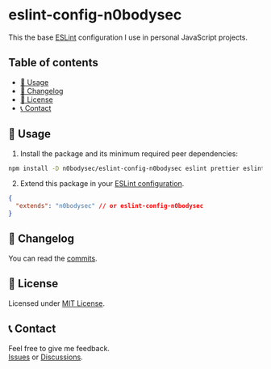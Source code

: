 # eslint-config-n0bodysec

This the base [ESLint](https://eslint.org/) configuration I use in personal JavaScript projects.

## Table of contents

- [🚀 Usage](#-usage)
- [📝 Changelog](#-changelog)
- [📜 License](#-license)
- [📞 Contact](#-contact)

## 🚀 Usage

1. Install the package and its minimum required peer dependencies:

```bash
npm install -D n0bodysec/eslint-config-n0bodysec eslint prettier eslint-plugin-import
```

2. Extend this package in your [ESLint configuration](https://eslint.org/docs/user-guide/configuring).

```json
{
  "extends": "n0bodysec" // or eslint-config-n0bodysec
}
```

## 📝 Changelog

You can read the [commits](../../commits).

## 📜 License

Licensed under [MIT License](LICENSE.md).

## 📞 Contact

Feel free to give me feedback.  
[Issues](../../issues) or [Discussions](../../discussions).
